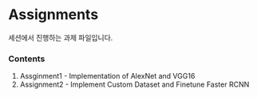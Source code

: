 # Assignments
세션에서 진행하는 과제 파일입니다.

### Contents
1. Assginment1 - Implementation of AlexNet and VGG16
2. Assignment2 - Implement Custom Dataset and Finetune Faster RCNN
